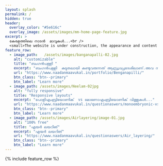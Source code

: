 ```yaml
---
layout: splash
permalink: /
hidden: true
header:
  overlay_color: "#5e616c"
  overlay_image: /assets/images/mm-home-page-feature.jpg
excerpt: >
  കേരളത്തിലെ നാടൻ  മാവുകൾ...<br />
  <small>The website is under construction, the appearance and content will be changing soon...</a></small>
feature_row:
  - image_path:   /assets/images/banganapalli-02.jpg
    alt: "customizable"
    title: "ബംഗൻപള്ളി "
    excerpt: "ബംഗൻപള്ളി  കുടുതലായി കണ്ടുവരുന്നത് ആന്ധ്രാപ്രദേശിലാണ്.അവ നല്ല സുഗന്ധം ഉള്ളതും ഇളം മഞ്ഞ നിറത്തിൽ കുറച്ചു  ജൂസി ആയി കാണപ്പെടുന്നു. മാങ്ങയിൽ നാരുകൾ അടങ്ങിയിട്ടുണ്ട്."
    url: "https://www.naadanmaavukal.in/portfolio/Benganapilli/"
    btn_class: "btn--primary"
    btn_label: "Learn more"
  - image_path: /assets/images/Neelam-02jpg
    alt: "fully responsive"
    title: "Responsive layouts"
    excerpt: "പോളിഎംബ്രിയോണിക്  vs മോണോഎംബ്രിയോണിക് വിത്തുകൾ..."
    url: "https://www.naadanmaavukal.in/questionaswers/monoembryonic-vs-Polyembryonic/"
    btn_class: "btn--primary"
    btn_label: "Learn more"
  - image_path: /assets/images/Airlayering/image-01.jpg
    alt: "100% free"
    title: "എയർ ലയറിങ്"
    excerpt: "എയർ ലയറിങ്"
    url: "https://www.naadanmaavukal.in/questionaswers/Air_layering/"
    btn_class: "btn--primary"
    btn_label: "Learn more"      
---
```


{% include feature_row %}
